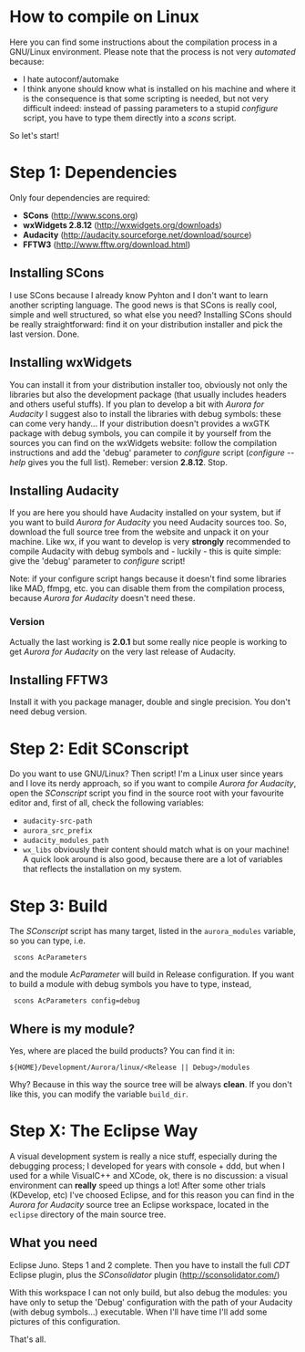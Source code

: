 # How to compile on Linux #

Here you can find some instructions about the compilation process in a GNU/Linux environment. Please note that the process is not very _automated_ because:
  * I hate autoconf/automake
  * I think anyone should know what is installed on his machine and where it is
the consequence is that some scripting is needed, but not very difficult indeed: instead of passing parameters to a stupid _configure_ script, you have to type them directly into a _scons_ script.

So let's start!


# Step 1: Dependencies #

Only four dependencies are required:

  * **SCons** (http://www.scons.org)
  * **wxWidgets 2.8.12** (http://wxwidgets.org/downloads)
  * **Audacity** (http://audacity.sourceforge.net/download/source)
  * **FFTW3** (http://www.fftw.org/download.html)

## Installing SCons ##
I use SCons because I already know Pyhton and I don't want to
learn another scripting language. The good news is that SCons is really cool, simple and well structured, so what else you need?
Installing SCons should be really straightforward: find it on your distribution installer and pick the last version. Done.

## Installing wxWidgets ##
You can install it from your distribution installer too, obviously not only the libraries but also the development package (that usually includes headers and others useful stuffs).
If you plan to develop a bit with _Aurora for Audacity_ I suggest also to install the libraries with debug symbols: these can come very handy...
If your distribution doesn't provides a wxGTK package with debug symbols, you can compile it by yourself from the sources you can find on the wxWidgets website: follow the compilation instructions and add the 'debug' parameter to _configure_ script (_configure --help_ gives you the full list).
Remeber: version **2.8.12**. Stop.

## Installing Audacity ##
If you are here you should have Audacity installed on your system, but if you want to build _Aurora for Audacity_ you need Audacity sources too. So, download the full source tree from the website and unpack it on your machine.
Like wx, if you want to develop is very **strongly** recommended to compile Audacity with debug symbols and - luckily - this is quite simple: give the 'debug' parameter to _configure_ script!

Note: if your configure script hangs because it doesn't find some libraries like MAD, ffmpg, etc. you can disable them from the compilation process, because _Aurora for Audacity_ doesn't need these.

### Version ###
Actually the last working is **2.0.1** but some really nice
people is working to get _Aurora for Audacity_ on the very last release of Audacity.

## Installing FFTW3 ##
Install it with you package manager, double and single precision. You don't need debug version.

# Step 2: Edit SConscript #

Do you want to use GNU/Linux? Then script!
I'm a Linux user since years and I love its nerdy approach, so if you want to compile _Aurora for Audacity_, open the _SConscript_ script
you find in the source root with your favourite editor and, first of all, check the following variables:
  * `audacity-src-path`
  * `aurora_src_prefix`
  * `audacity_modules_path`
  * `wx_libs`
obviously their content should match what is on your machine! A quick look around is also good, because there are a lot of variables that reflects the installation on my system.

# Step 3: Build #

The _SConscript_ script has many target, listed in the `aurora_modules` variable, so you can type, i.e.
```
 scons AcParameters
```
and the module _AcParameter_ will build in Release configuration. If you want to build a module with debug symbols you have to type, instead,
```
 scons AcParameters config=debug
```

## Where is my module? ##
Yes, where are placed the build products? You can find it in:
```
${HOME}/Development/Aurora/linux/<Release || Debug>/modules
```
Why? Because in this way the source tree will be always **clean**.
If you don't like this, you can modify the variable `build_dir`.

# Step X: The Eclipse Way #
A visual development system is really a nice stuff, especially during the debugging process; I developed for years with console + ddd, but when I used for a while VisualC++ and XCode, ok, there is no discussion: a visual environment can **really** speed up things a lot!
After some other trials (KDevelop, etc) I've choosed Eclipse, and for this reason you can find in the _Aurora for Audacity_ source tree an Eclipse workspace, located in the `eclipse` directory of the main source tree.

## What you need ##
Eclipse Juno. Steps 1 and 2 complete. Then you have to install the full _CDT_ Eclipse plugin, plus the _SConsolidator_ plugin (http://sconsolidator.com/)

With this workspace I can not only build, but also debug the modules: you have only to setup the 'Debug' configuration with the path of your Audacity (with debug symbols...) executable.
When I'll have time I'll add some pictures of this configuration.

That's all.